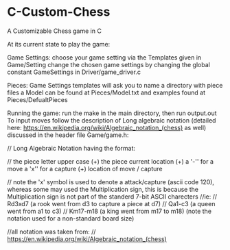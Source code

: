 # C-Custom-Chess
A Customizable Chess game in C

At its current state to play the game:

Game Settings:
choose your game setting via the Templates given in Game/Setting
change the chosen game settings by changing the global constant GameSettings in Driver/game_driver.c

Pieces:
Game Settings templates will ask you to name a directory with piece files
a Model can be found at Pieces/Model.txt and examples found at Pieces/DefualtPieces

Running the game:
run the make in the main directory, then run output.out
To input moves follow the description of Long algebraic notation (detailed here: https://en.wikipedia.org/wiki/Algebraic_notation_(chess) as well)
discussed in the header file Game/game.h:

// Long Algebraic Notation having the format:

// the piece letter upper case   (+)  the piece current location   (+) a '-'' for a move a 'x'' for a capture  (+) location of move / capture

// note the 'x' symbol is used to denote a attack/capture (ascii code 120), whereas some may used the Multiplication sign, this is because the Multiplication sign is not part of the standerd 7-bit ASCII charecters
//ie: 
// Rd3xd7 (a rook went from d3 to capture a piece at d7)
// Qa1-c3 (a queen went from a1 to c3)
// Km17-m18 (a king went from m17 to m18)   (note the notation used for a non-standard board size)

//all notation was taken from:
// https://en.wikipedia.org/wiki/Algebraic_notation_(chess)